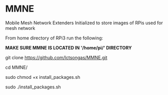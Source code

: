 # MMNE
Mobile Mesh Network Extenders
Initialized to store images of RPis used for mesh network

From home directory of RPi3 run the following:


**MAKE SURE MMNE IS LOCATED IN '/home/pi/' DIRECTORY**


git clone https://github.com/lctsongas/MMNE.git

cd MMNE/

sudo chmod +x install_packages.sh

sudo ./install_packages.sh

